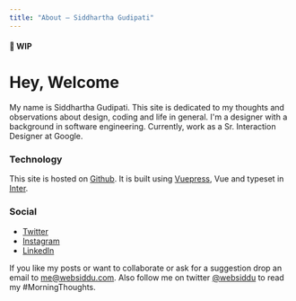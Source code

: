 ```yaml
---
title: "About — Siddhartha Gudipati"
---
```


#### 🚧 WIP

# Hey, Welcome

My name is Siddhartha Gudipati. This site is dedicated to my thoughts and observations about design, coding and life in general.
I'm a designer with a background in software engineering. Currently, work as a Sr. Interaction Designer at Google.

### Technology

This site is hosted on [Github](https://github.com/websiddu/websiddu). It is built using [Vuepress](https://v1.vuepress.vuejs.org/), Vue and typeset in [Inter](https://rsms.me/inter/).

### Social

- [Twitter](https://twitter.com/websiddu)
- [Instagram](https://instagram.com/websiddu)
- [LinkedIn](https://linkedin.com/websiddu)

If you like my posts or want to collaborate or ask for a suggestion drop an email to me@websiddu.com. Also follow me on twitter [@websiddu](https://twitter.com/websiddu) to read my #MorningThoughts.
